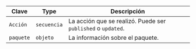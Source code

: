 | Clave     | Type        | Descripción                                                  |
| --------- | ----------- | ------------------------------------------------------------ |
| `Acción`  | `secuencia` | La acción que se realizó. Puede ser `published` o `updated`. |
| `paquete` | `objeto`    | La información sobre el paquete.                             |
